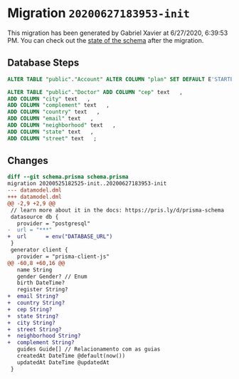 # Migration `20200627183953-init`

This migration has been generated by Gabriel Xavier at 6/27/2020, 6:39:53 PM.
You can check out the [state of the schema](./schema.prisma) after the migration.

## Database Steps

```sql
ALTER TABLE "public"."Account" ALTER COLUMN "plan" SET DEFAULT E'STARTER';

ALTER TABLE "public"."Doctor" ADD COLUMN "cep" text   ,
ADD COLUMN "city" text   ,
ADD COLUMN "complement" text   ,
ADD COLUMN "country" text   ,
ADD COLUMN "email" text   ,
ADD COLUMN "neighborhood" text   ,
ADD COLUMN "state" text   ,
ADD COLUMN "street" text   ;
```

## Changes

```diff
diff --git schema.prisma schema.prisma
migration 20200525182525-init..20200627183953-init
--- datamodel.dml
+++ datamodel.dml
@@ -2,9 +2,9 @@
 // learn more about it in the docs: https://pris.ly/d/prisma-schema
 datasource db {
   provider = "postgresql"
-  url = "***"
+  url      = env("DATABASE_URL")
 }
 generator client {
   provider = "prisma-client-js"
@@ -60,8 +60,16 @@
   name String
   gender Gender? // Enum
   birth DateTime?
   register String?
+  email String?
+  country String?
+  cep String?
+  state String?
+  city String?
+  street String?
+  neighborhood String?
+  complement String?
   guides Guide[] // Relacionamento com as guias
   createdAt DateTime @default(now())
   updatedAt DateTime @updatedAt
 }
```


